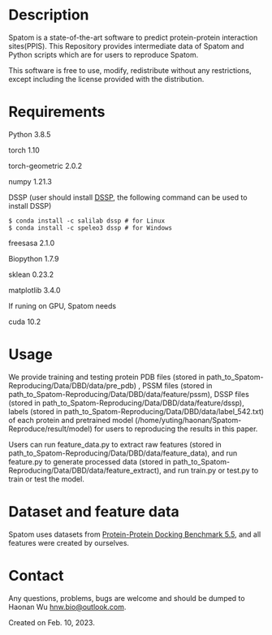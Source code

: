 # Description

Spatom is a state-of-the-art software to predict protein-protein interaction sites(PPIS). This Repository provides intermediate data of Spatom and Python scripts which are for users to reproduce Spatom.
                                                                                
This software is free to use, modify, redistribute without any restrictions, except including the license provided with the distribution. 

# Requirements

Python 3.8.5

torch 1.10

torch-geometric 2.0.2

numpy 1.21.3

DSSP (user should install [DSSP](https://swift.cmbi.umcn.nl/gv/dssp/), the following command can be used to install DSSP)

```
$ conda install -c salilab dssp # for Linux
$ conda install -c speleo3 dssp # for Windows
```

freesasa 2.1.0

Biopython 1.7.9

sklean 0.23.2

matplotlib 3.4.0

If runing on GPU, Spatom needs

cuda 10.2

# Usage

We provide training and testing protein PDB files (stored in path_to_Spatom-Reproducing/Data/DBD/data/pre_pdb) , PSSM files (stored in path_to_Spatom-Reproducing/Data/DBD/data/feature/pssm), DSSP files (stored in path_to_Spatom-Reproducing/Data/DBD/data/feature/dssp), labels (stored in path_to_Spatom-Reproducing/Data/DBD/data/label_542.txt) of each protein and pretrained model (/home/yuting/haonan/Spatom-Reproduce/result/model) for users to reproducing the results in this paper.

Users can run feature_data.py to extract raw features (stored in path_to_Spatom-Reproducing/Data/DBD/data/feature_data), and run feature.py to generate processed data (stored in path_to_Spatom-Reproducing/Data/DBD/data/feature_extract), and run train.py or test.py to train or test the model.

# Dataset and feature data

Spatom uses datasets from [Protein-Protein Docking Benchmark 5.5](https://zlab.umassmed.edu/benchmark/), and all features were created by ourselves. 

# Contact

Any questions, problems, bugs are welcome and should be dumped to Haonan Wu <hnw.bio@outlook.com>.

Created on Feb. 10, 2023.

